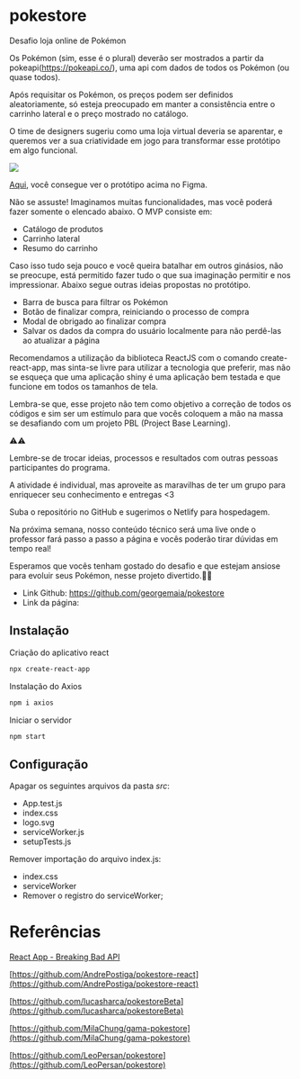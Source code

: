 # pokestore
Desafio loja online de Pokémon

Os Pokémon (sim, esse é o plural) deverão ser mostrados a partir da pokeapi(https://pokeapi.co/), uma api com dados de todos os Pokémon (ou quase todos).

Após requisitar os Pokémon, os preços podem ser definidos aleatoriamente, só esteja preocupado em manter a consistência entre o carrinho lateral e o preço mostrado no catálogo.

O time de designers sugeriu como uma loja virtual deveria se aparentar, e queremos ver a sua criatividade em jogo para transformar esse protótipo em algo funcional.

![](https://lh6.googleusercontent.com/JONJjYGRUnj_EkjqQg3xYOfs2k5DqT_3it6VkFAB12iv5B_q1tHc2DP-HR51U01sWNx9LLTEyyFhyLbHIGSyhvoDXDxvQSD3UWZ2fo_pdEuaoQ26WsVIDSVg-eA72vuJYoz6X2hQ)

 [Aqui](https://www.figma.com/file/sVyQr6t6f6HCc3U5HPSAGH/Untitled?node-id=0%3A1), você consegue ver o protótipo acima no Figma.

Não se assuste! Imaginamos muitas funcionalidades, mas você poderá fazer somente o elencado abaixo. O MVP consiste em:

- Catálogo de produtos
- Carrinho lateral
- Resumo do carrinho

Caso isso tudo seja pouco e você queira batalhar em outros ginásios, não se preocupe, está permitido fazer tudo o que sua imaginação permitir e nos impressionar. Abaixo segue outras ideias propostas no protótipo.

- Barra de busca para filtrar os Pokémon
- Botão de finalizar compra, reiniciando o processo de compra
- Modal de obrigado ao finalizar compra
- Salvar os dados da compra do usuário localmente para não perdê-las ao atualizar a página

Recomendamos a utilização da biblioteca ReactJS com o comando create-react-app, mas sinta-se livre para utilizar a tecnologia que preferir, mas não se esqueça que uma aplicação shiny é uma aplicação bem testada e que funcione em todos os tamanhos de tela.

Lembra-se que, esse projeto não tem como objetivo a correção de todos os códigos e sim ser um estímulo para que vocês coloquem a mão na massa se desafiando com um projeto PBL (Project Base Learning).

⚠️⚠️

Lembre-se de trocar ideias, processos e resultados com outras pessoas participantes do programa.

A atividade é individual, mas aproveite as maravilhas de ter um grupo para enriquecer seu conhecimento e entregas <3

Suba o repositório no GitHub e sugerimos o Netlify para hospedagem.

Na próxima semana, nosso conteúdo técnico será uma live onde o professor fará passo a passo a página e vocês poderão tirar dúvidas em tempo real!

Esperamos que vocês tenham gostado do desafio e que estejam ansiose para evoluir seus Pokémon, nesse projeto divertido.👊💚

* Link Github: https://github.com/georgemaia/pokestore
* Link da página:

## Instalação

Criação do aplicativo react
```bash
npx create-react-app
```

Instalação do Axios
```bash
npm i axios
```

Iniciar o servidor
```bash
npm start
```

## Configuração

Apagar os seguintes arquivos da pasta *src*:
- App.test.js
- index.css
- logo.svg
- serviceWorker.js
- setupTests.js

Remover importação do arquivo index.js:
- index.css
- serviceWorker
- Remover o registro do serviceWorker;

# Referências

[React App - Breaking Bad API](https://www.youtube.com/watch?v=YaioUnMw0mo)

[https://github.com/AndrePostiga/pokestore-react](https://github.com/AndrePostiga/pokestore-react)

[https://github.com/lucasharca/pokestoreBeta](https://github.com/lucasharca/pokestoreBeta)

[https://github.com/MilaChung/gama-pokestore](https://github.com/MilaChung/gama-pokestore)

[https://github.com/LeoPersan/pokestore](https://github.com/LeoPersan/pokestore)